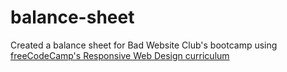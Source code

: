 # balance-sheet
Created a balance sheet for Bad Website Club's bootcamp using [freeCodeCamp's Responsive Web Design curriculum](https://www.freecodecamp.org/learn/2022/responsive-web-design/learn-more-about-css-pseudo-selectors-by-building-a-balance-sheet/step-1)
